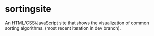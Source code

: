 # sortingsite
An HTML/CSS/JavaScript site that shows the visualization of common sorting algorithms.
(most recent iteration in dev branch).
